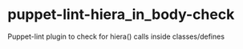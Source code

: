 # puppet-lint-hiera_in_body-check
Puppet-lint plugin to check for hiera() calls inside classes/defines
